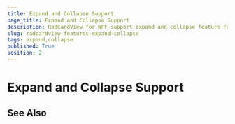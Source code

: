 ```yaml
---
title: Expand and Collapse Support
page_title: Expand and Collapse Support
description: RadCardView for WPF support expand and collapse feature for its items.
slug: radcardview-features-expand-collapse
tags: expand,collapse
published: True
position: 2
---
```


# Expand and Collapse Support

## See Also